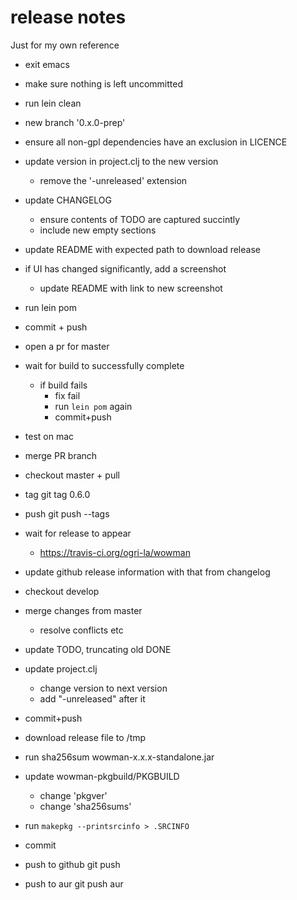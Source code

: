 # release notes

Just for my own reference

* exit emacs
* make sure nothing is left uncommitted
* run lein clean
* new branch '0.x.0-prep'
* ensure all non-gpl dependencies have an exclusion in LICENCE
* update version in project.clj to the new version
    - remove the '-unreleased' extension
* update CHANGELOG
    - ensure contents of TODO are captured succintly
    - include new empty sections
* update README with expected path to download release
* if UI has changed significantly, add a screenshot
    - update README with link to new screenshot
* run lein pom
* commit + push
* open a pr for master
* wait for build to successfully complete
    - if build fails
        - fix fail
        - run `lein pom` again
        - commit+push
* test on mac
* merge PR branch
* checkout master + pull
* tag
    git tag 0.6.0
* push
    git push --tags
* wait for release to appear
    - https://travis-ci.org/ogri-la/wowman
* update github release information with that from changelog

* checkout develop
* merge changes from master
    - resolve conflicts etc
* update TODO, truncating old DONE
* update project.clj
    - change version to next version 
    - add "-unreleased" after it
* commit+push
* download release file to /tmp
* run sha256sum wowman-x.x.x-standalone.jar
* update wowman-pkgbuild/PKGBUILD
    - change 'pkgver'
    - change 'sha256sums'
* run `makepkg --printsrcinfo > .SRCINFO`
* commit 
* push to github
    git push
* push to aur
    git push aur
